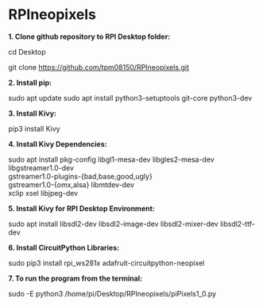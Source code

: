 # RPIneopixels

**1. Clone github repository to RPI Desktop folder:**

cd Desktop

git clone https://github.com/tpm08150/RPIneopixels.git

**2. Install pip:**

sudo apt update
sudo apt install python3-setuptools git-core python3-dev


**3. Install Kivy:**

pip3 install Kivy


**4. Install Kivy Dependencies:**

sudo apt install pkg-config libgl1-mesa-dev libgles2-mesa-dev \
   libgstreamer1.0-dev \
   gstreamer1.0-plugins-{bad,base,good,ugly} \
   gstreamer1.0-{omx,alsa} libmtdev-dev \
   xclip xsel libjpeg-dev
   
**5. Install Kivy for RPI Desktop Environment:**

sudo apt install libsdl2-dev libsdl2-image-dev libsdl2-mixer-dev libsdl2-ttf-dev

**6. Install CircuitPython Libraries:**

sudo pip3 install rpi_ws281x adafruit-circuitpython-neopixel

**7. To run the program from the terminal:**

sudo -E python3 /home/pi/Desktop/RPIneopixels/piPixels1_0.py


